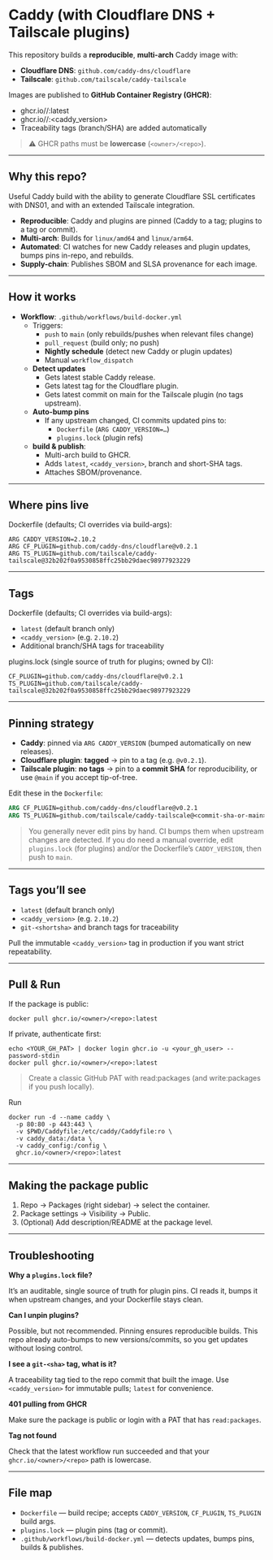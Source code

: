 # Caddy (with Cloudflare DNS + Tailscale plugins)

This repository builds a **reproducible**, **multi-arch** Caddy image with:
- **Cloudflare DNS**: `github.com/caddy-dns/cloudflare`
- **Tailscale**: `github.com/tailscale/caddy-tailscale`

Images are published to **GitHub Container Registry (GHCR)**:

- ghcr.io/<owner>/<repo>:latest
- ghcr.io/<owner>/<repo>:<caddy_version>
- Traceability tags (branch/SHA) are added automatically

> ⚠️ GHCR paths must be **lowercase** (`<owner>/<repo>`).

---

## Why this repo?

Useful Caddy build with the ability to generate Cloudflare SSL certificates with DNS01, and with an extended Tailscale integration.

- **Reproducible**: Caddy and plugins are pinned (Caddy to a tag; plugins to a tag or commit).
- **Multi-arch**: Builds for `linux/amd64` and `linux/arm64`.
- **Automated**: CI watches for new Caddy releases and plugin updates, bumps pins in-repo, and rebuilds.
- **Supply-chain**: Publishes SBOM and SLSA provenance for each image.

---

## How it works

- **Workflow**: `.github/workflows/build-docker.yml`
  - Triggers:
    - `push` to `main` (only rebuilds/pushes when relevant files change)
    - `pull_request` (build only; no push)
    - **Nightly schedule** (detect new Caddy or plugin updates)
    - Manual `workflow_dispatch`
  - **Detect updates**
    - Gets latest stable Caddy release.
    - Gets latest tag for the Cloudflare plugin.
    - Gets latest commit on main for the Tailscale plugin (no tags upstream).
  - **Auto-bump pins**
    - If any upstream changed, CI commits updated pins to:
      - `Dockerfile` (`ARG CADDY_VERSION=…`)
      - `plugins.lock` (plugin refs)
  - **build & publish**:
    - Multi-arch build to GHCR.
    - Adds `latest`, `<caddy_version>`, branch and short-SHA tags.
    - Attaches SBOM/provenance.

---

## Where pins live

Dockerfile (defaults; CI overrides via build-args):

```
ARG CADDY_VERSION=2.10.2
ARG CF_PLUGIN=github.com/caddy-dns/cloudflare@v0.2.1
ARG TS_PLUGIN=github.com/tailscale/caddy-tailscale@32b202f0a9530858ffc25bb29daec98977923229
```

---

## Tags

Dockerfile (defaults; CI overrides via build-args):

- `latest` (default branch only)
- `<caddy_version>` (e.g. `2.10.2`)
- Additional branch/SHA tags for traceability

plugins.lock (single source of truth for plugins; owned by CI):

```
CF_PLUGIN=github.com/caddy-dns/cloudflare@v0.2.1
TS_PLUGIN=github.com/tailscale/caddy-tailscale@32b202f0a9530858ffc25bb29daec98977923229
```

---

## Pinning strategy

- **Caddy**: pinned via `ARG CADDY_VERSION` (bumped automatically on new releases).
- **Cloudflare plugin**: **tagged** → pin to a tag (e.g. `@v0.2.1`).
- **Tailscale plugin**: **no tags** → pin to a **commit SHA** for reproducibility, or use `@main` if you accept tip-of-tree.

Edit these in the `Dockerfile`:

```dockerfile
ARG CF_PLUGIN=github.com/caddy-dns/cloudflare@v0.2.1
ARG TS_PLUGIN=github.com/tailscale/caddy-tailscale@<commit-sha-or-main>
```

> You generally never edit pins by hand. CI bumps them when upstream changes are detected. If you do need a manual override, edit `plugins.lock` (for plugins) and/or the Dockerfile’s `CADDY_VERSION`, then push to `main`.

---

## Tags you’ll see

- `latest` (default branch only)
- `<caddy_version>` (e.g. `2.10.2`)
- `git-<shortsha>` and branch tags for traceability

Pull the immutable `<caddy_version>` tag in production if you want strict repeatability.

---

## Pull & Run

If the package is public:

`docker pull ghcr.io/<owner>/<repo>:latest`

If private, authenticate first:

```
echo <YOUR_GH_PAT> | docker login ghcr.io -u <your_gh_user> --password-stdin
docker pull ghcr.io/<owner>/<repo>:latest
```

> Create a classic GitHub PAT with read:packages (and write:packages if you push locally).

Run

```docker
docker run -d --name caddy \
  -p 80:80 -p 443:443 \
  -v $PWD/Caddyfile:/etc/caddy/Caddyfile:ro \
  -v caddy_data:/data \
  -v caddy_config:/config \
  ghcr.io/<owner>/<repo>:latest
```

---

## Making the package public

1. Repo → Packages (right sidebar) → select the container.
2. Package settings → Visibility → Public.
3. (Optional) Add description/README at the package level.

---

## Troubleshooting

**Why a `plugins.lock` file?**

It’s an auditable, single source of truth for plugin pins. CI reads it, bumps it when upstream changes, and your Dockerfile stays clean.

**Can I unpin plugins?**

Possible, but not recommended. Pinning ensures reproducible builds. This repo already auto-bumps to new versions/commits, so you get updates without losing control.

**I see a `git-<sha>` tag, what is it?**

A traceability tag tied to the repo commit that built the image. Use `<caddy_version>` for immutable pulls; `latest` for convenience.

**401 pulling from GHCR**

Make sure the package is public or login with a PAT that has `read:packages`.

**Tag not found**

Check that the latest workflow run succeeded and that your `ghcr.io/<owner>/<repo>` path is lowercase.

---

## File map

- `Dockerfile` — build recipe; accepts `CADDY_VERSION`, `CF_PLUGIN`, `TS_PLUGIN` build args.
- `plugins.lock` — plugin pins (tag or commit).
- `.github/workflows/build-docker.yml` — detects updates, bumps pins, builds & publishes.
